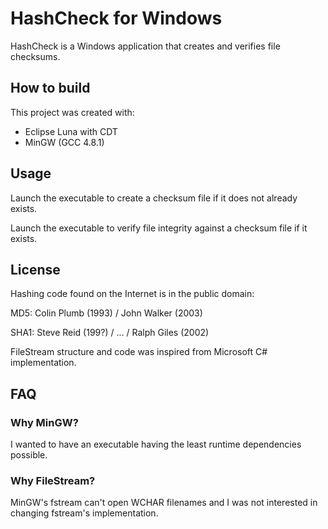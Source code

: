 HashCheck for Windows
=====================

HashCheck is a Windows application that creates and verifies file checksums.


How to build
------------

This project was created with:
- Eclipse Luna with CDT
- MinGW (GCC 4.8.1)


Usage
-----

Launch the executable to create a checksum file if it does not already exists.

Launch the executable to verify file integrity against a checksum file if it exists.
 

License
-------

Hashing code found on the Internet is in the public domain:

MD5: Colin Plumb (1993) / John Walker (2003)

SHA1: Steve Reid (199?) / ... / Ralph Giles (2002)

FileStream structure and code was inspired from Microsoft C# implementation.


FAQ
---

### Why MinGW?

I wanted to have an executable having the least runtime dependencies possible.

### Why FileStream?

MinGW's fstream can't open WCHAR filenames and I was not interested in changing fstream's implementation.

